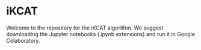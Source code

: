 # iKCAT

Welcome to the repository for the iKCAT algorithm. We suggest downloading the Jupyter notebooks (.ipynb extensions) and run it in Google Colaboratory. 

